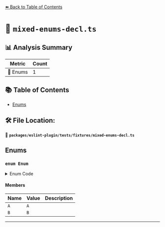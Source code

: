 [⬅️ Back to Table of Contents](../../../../index.md)

# 📄 `mixed-enums-decl.ts`

## 📊 Analysis Summary

| Metric | Count |
|--------|-------|
| 🎯 Enums | 1 |


## 📚 Table of Contents

- [Enums](#enums)

## 🛠️ File Location:
📂 **`packages/eslint-plugin/tests/fixtures/mixed-enums-decl.ts`**

## Enums

### `enum Enum`

<details><summary>Enum Code</summary>

```ts
export enum Enum {
  A = 'A',
  B = 'B',
}
```
</details>

#### Members

| Name | Value | Description |
|------|-------|-------------|
| `A` | `A` |  |
| `B` | `B` |  |


---